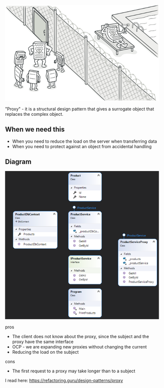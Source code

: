 ![Main](ImgForReadme/proxy.png)

"Proxy" - it is a structural design pattern that gives a surrogate object that replaces the complex object.

## When we need this
* When you need to reduce the load on the server when transferring data
* When you need to protect against an object from accidental handling

## Diagram
![UML](ImgForReadme/UML.png)

pros
* The client does not know about the proxy, since the subject and the proxy have the same interface
* OCP - we are expanding new proxies without changing the current
* Reducing the load on the subject

cons
* The first request to a proxy may take longer than to a subject

I read here: https://refactoring.guru/design-patterns/proxy